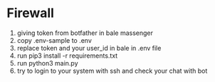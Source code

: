 # Firewall

1. giving token from botfather in bale massenger
2. copy .env-sample to .env
3. replace token and your user_id in bale in .env file
4. run pip3 install -r requirements.txt
5. run python3 main.py
6. try to login to your system with ssh and check your chat with bot
